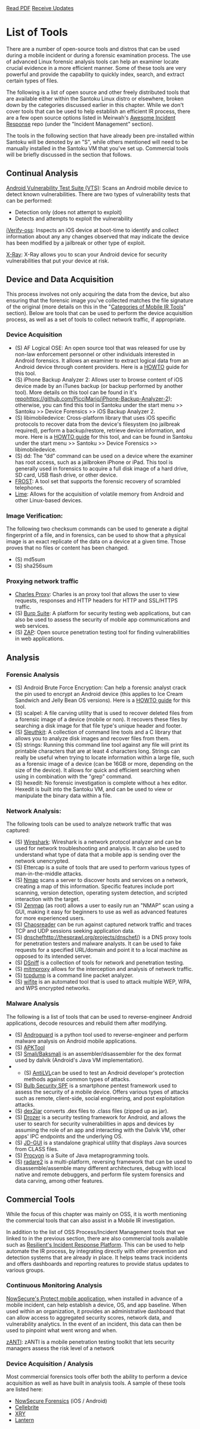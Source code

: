 <div class="cta-banner">
  <a class="cta-banner-pdf" href="https://info.nowsecure.com/IRforAndroidandiOS_PDFRequest.html">Read PDF<i class="fa fa-file-pdf-o"></i></a>
  <a class="cta-banner-update" href="https://info.nowsecure.com/IRforAndroidandiOS_Updates.html">Receive Updates<i class="fa fa-bell-o"></i></a>
</div>

# List of Tools

There are a number of open-source tools and distros that can be used during a mobile incident or during a forensic examination process.  The use of advanced Linux forensic analysis tools can help an examiner locate crucial evidence in a more efficient manner. Some of these tools are very powerful and provide the capability to quickly index, search, and extract certain types of files.

The following is a list of open source and other freely distributed tools that are available either within the Santoku Linux distro or elsewhere, broken down by the categories discussed earlier in this chapter. While we don't cover tools that can be used to help establish an efficient IR process, there are a few open source options listed in Meirwah's [Awesome Incident Response](https://github.com/meirwah/awesome-incident-response) repo (under the "Incident Management" section). 

The tools in the following section that have already been pre-installed within Santoku will be denoted by an "S", while others mentioned will need to be manually installed in the Santoku VM that you've set up. Commercial tools will be briefly discussed in the section that follows.

## Continual Analysis
[Android Vulnerability Test Suite (VTS)](https://github.com/nowsecure/android-vts): Scans an Android mobile device to detect known vulnerabilities. There are two types of vulnerability tests that can be performed:
* Detection only (does not attempt to exploit)
* Detects and attempts to exploit the vulnerability

[iVerify-oss](): Inspects an iOS device at boot-time to identify and collect information about any any changes observed that may indicate the device has been modified by a jailbreak or other type of exploit.

[X-Ray](https://labs.duosecurity.com/xray): X-Ray allows you to scan your Android device for security vulnerabilities that put your device at risk. 


## Device and Data Acquisition
This process involves not only acquiring the data from the device, but also ensuring that the forensic image you've collected matches the file signature of the original (more details on this in the "[Categories of Mobile IR Tools](../mobile-ir-tool-categories.md)" section). Below are tools that can be used to perform the device acquisition process, as well as a set of tools to collect network traffic, if appropriate.

### Device Acquisition
* (S) AF Logical OSE: An open source tool that was released for use by non-law enforcement personnel or other individuals interested in Android forensics. It allows an examiner to extract logical data from an Android device through content providers. Here is a [HOWTO](https://santoku-linux.com/howto/howto-use-aflogical-ose-logical-forensics-android/) guide for this tool.
* (S) iPhone Backup Analyzer 2:  Allows user to browse content of iOS device made by an iTunes backup (or backup performed by another tool). More details on this tool can be found in it's [repo]()https://github.com/PicciMario/iPhone-Backup-Analyzer-2); otherwise, you can find this tool in Santoku under the start menu >> Santoku >> Device Forensics >> iOS Backup Analyzer 2.
* (S) libimobiledevice: Cross-platform library that uses iOS specific protocols to recover data from the device's filesystem (no jailbreak required), perform a backup/restore, retrieve device information, and more. Here is a [HOWTO guide](https://santoku-linux.com/howto/mobile-forensics/howto-create-a-logical-backup-of-an-ios-device-using-libimobiledevice-on-santoku-linux/) for this tool, and can be found in Santoku under the start menu >> Santoku >> Device Forensics >> libimobiledevice.
* (S) dd:  The “dd” command can be used on a device where the examiner has root access, such as a jailbroken iPhone or iPad. This tool is generally used in forensics to acquire a full disk image of a hard drive, SD card, USB flash drive, or other device.
* [FROST](https://www1.informatik.uni-erlangen.de/frost): A tool set that supports the forensic recovery of scrambled telephones. 
* [Lime](https://github.com/504ensicslabs/lime): Allows for the acquisition of volatile memory from Android and other Linux-based devices.

### Image Verification: 
The following two checksum commands can be used to generate a digital fingerprint of a file, and in forensics, can be used to show that a physical image is an exact replicate of the data on a device at a given time. Those proves that no files or content has been changed.
* (S) md5sum
* (S) sha256sum

### Proxying network traffic
* [Charles Proxy](https://www.charlesproxy.com/): Charles is an proxy tool that allows the user to view requests, responses and HTTP headers for HTTP and SSL/HTTPS traffic. 
* (S) [Burp Suite](https://portswigger.net/burp/):  A platform for security testing web applications, but can also be used to assess the security of mobile app communications and web services. 
* (S) [ZAP](https://www.owasp.org/index.php/OWASP_Zed_Attack_Proxy_Project): Open source penetration testing tool for finding vulnerabilities in web applications.

## Analysis
### Forensic Analysis
  * (S) Android Brute Force Encryption: Can help a forensic analyst crack the pin used to encrypt an Android device (this applies to Ice Cream Sandwich and Jelly Bean OS versions).  Here is a [HOWTO guide](https://santoku-linux.com/howto/mobile-forensics/how-to-brute-force-android-encryption/) for this tool.
  * (S) scalpel:  A file carving utility that is used to recover deleted files from a forensic image of a device (mobile or non).  It recovers these files by searching a disk image for that file type's unique header and footer.
  * (S) [Sleuthkit](http://www.sleuthkit.org/): A collection of command line tools and a C library that allows you to analyze disk images and recover files from them.
  * (S) strings:  Running this command line tool against any file will print its printable characters that are at least 4 characters long. Strings can really be useful when trying to locate information within a large file, such as a forensic image of a device (can be 16GB or more, depending on the size of the device). It allows for quick and efficient searching when using in combination with the "grep" command.
  * (S) hexedit: No forensic investigation is complete without a hex editor. Hexedit is built into the Santoku VM, and can be used to view or manipulate the binary data within a file. 

### Network Analysis:
The following tools can be used to analyze network traffic that was captured:

* (S) [Wireshark](https://www.wireshark.org/): Wireshark is a network protocol analyzer and can be used for network troubleshooting and analysis. It can also be used to understand what type of data that a mobile app is sending over the network unencrypted.
* (S) Ettercap is a suite of tools that are used to perform various types of man-in-the-middle attacks. 
* (S) [Nmap](https://nmap.org/) scans a server to discover hosts and services on a network, creating a map of this information. Specific features include port scanning, version detection, operating system detection, and scripted interaction with the target.
* (S) [Zenmap](https://nmap.org/zenmap/) (as root) allows a user to easily run an "NMAP" scan using a GUI, making it easy for beginners to use as well as advanced features for more experienced users.
* (S) [Chaosreader](http://chaosreader.sourceforge.net/) can be run against captured network traffic and traces TCP and UDP sessions seeking application data.
* (S) [dnschef]()http://thesprawl.org/projects/dnschef/) is a DNS proxy tools for penetration testers and malware analysts. It can be used to fake requests for a specified URL/domain and point it to a local machine as opposed to its intended server.
* (S) [DSniff](http://www.monkey.org/~dugsong/dsniff/) is a collection of tools for network and penetration testing.
* (S) [mitmproxy](https://mitmproxy.org/) allows for the interception and analysis of network traffic.
* (S) [tcpdump](http://www.tcpdump.org/manpages/tcpdump.1.html) is a command line packet analyzer.
* (S) [wifite](https://github.com/derv82/wifite) is an automated tool that is used to attack multiple WEP, WPA, and WPS encrypted networks.

### Malware Analysis
The following is a list of tools that can be used to reverse-engineer Android applications, decode resources and rebuild them after modifying.

* (S) [Androguard](https://github.com/androguard/androguard) is a python tool used to reverse-engineer and perform malware analysis on Android mobile applications.
* (S) [APKTool](http://ibotpeaches.github.io/Apktool/)
* (S) [Smali/Baksmali](https://github.com/JesusFreke/smali/wiki) is an assembler/disassembler for the dex format used by dalvik (Android's Java VM implementation).
* * (S) [AntiLVL](http://androidcracking.blogspot.com/p/antilvl_01.html)can be used to test an Android developer's protection methods against common types of attacks. 
* (S) [Bulb Security SPF](https://github.com/georgiaw/Smartphone-Pentest-Framework) is a smartphone pentest framework used to assess the security of a mobile device. Offers various types of attacks such as remote, client-side, social engineering, and post exploitation attacks.
* (S) [dex2jar](https://github.com/pxb1988/dex2jar) converts .dex files to .class files (zipped up as jar).
* (S) [Drozer](https://github.com/mwrlabs/drozer) is a security testing framework for Android, and allows the user to search for security vulnerabilities in apps and devices by assuming the role of an app and interacting with the Dalvik VM, other apps' IPC endpoints and the underlying OS.
* (S) [JD-GUI](https://github.com/java-decompiler/jd-gui) is a standalone graphical utility that displays Java sources from CLASS files.
* (S) [Procyon](https://bitbucket.org/mstrobel/procyon/) is a Suite of Java metaprogramming tools.
* (S) [radare2](http://radare.org/r/) is a multi-platform, reversing framework that can be used to disassemble/assemble many different architectures, debug with local native and remote debuggers, and perform file system forensics and data carving, among other features.


## Commercial Tools
While the focus of this chapter was mainly on OSS, it is worth mentioning the commercial tools that can also assist in a Mobile IR investigation. 

In addition to the list of OSS Process/Incident Management tools that we linked to in the previous section, there are also commercial tools available such as [Resilient's Incident Response Platform](https://www.resilientsystems.com/). This can be used to help automate the IR process, by integrating directly with other prevention and detection systems that are already in place. It helps teams track incidents and offers dashboards and reporting reatures to provide status updates to various groups.

### Continuous Monitoring Analysis
[NowSecure's Protect mobile application](https://www.nowsecure.com/protect/), when installed in advance of a mobile incident, can help establish a device, OS, and app baseline. When used within an organization, it provides an administrative dashboard that can allow access to aggregated security scores, network data, and vulnerability analytics. In the event of an incident, this data can then be used to pinpoint what went wrong and when.

[zANTI](https://github.com/Zimperium/zanti_plugins): zANTI is a mobile penetration testing toolkit that lets security managers assess the risk level of a network 

### Device Acquisition / Analysis
Most commercial forensics tools offer both the ability to perform a device acquisition as well as have built in analysis tools. A sample of these tools are listed here:

* [NowSecure Forensics](https://www.nowsecure.com/forensics/) (iOS / Android)
* [Cellebrite](http://www.cellebrite.com/Mobile-forensics)
* [XRY](https://www.msab.com/products/xry/)
* [Lantern](https://katanaforensics.com/products/)


